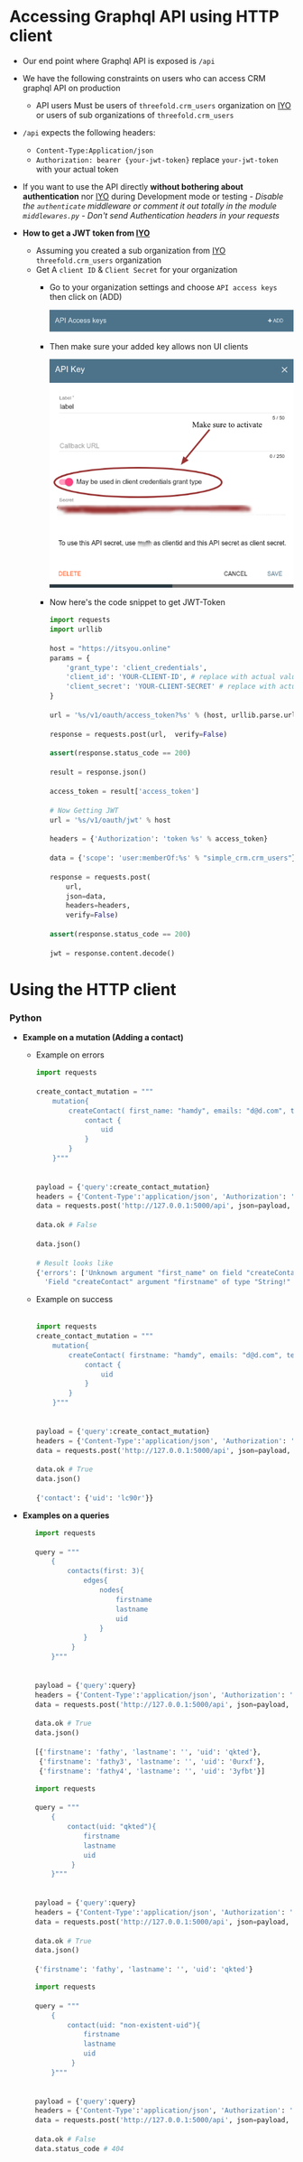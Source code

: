 # Accessing Graphql API using HTTP client

- Our end point where Graphql API is exposed is ```/api```
- We have the following constraints on users who can access CRM graphql API on production
    - API users Must be users of ```threefold.crm_users``` organization on [IYO](https://itsyou.online) or users of sub organizations of  ```threefold.crm_users```

- ```/api``` expects the following headers:
    - ```Content-Type:Application/json```
    - ```Authorization: bearer {your-jwt-token}``` replace ```your-jwt-token``` with your actual token

- If you want to use the API directly **without bothering about authentication** nor [IYO](https://itsyou.online) during Development mode or testing
        - *Disable the ```authenticate``` middleware or comment it out totally in the module ```middlewares.py```*
        - *Don't send Authentication headers in your requests*

- **How to get a JWT token from [IYO](https://itsyou.online)**

    - Assuming you created a sub organization from [IYO](https://itsyou.online) ```threefold.crm_users``` organization
    - Get A ```client ID```  & ```Client Secret``` for your organization
        - Go to your organization settings and choose ```API access keys``` then click on (ADD)

            ![Organization settings](assets/iyo-settings1.png)

        - Then make sure your added key allows non UI clients

            ![Organization settings](assets/iyo-settings2.png)
        - Now here's the code snippet to get JWT-Token

            ```python
            import requests
            import urllib

            host = "https://itsyou.online"
            params = {
                'grant_type': 'client_credentials',
                'client_id': 'YOUR-CLIENT-ID', # replace with actual value
                'client_secret': 'YOUR-CLIENT-SECRET' # replace with actual value
            }

            url = '%s/v1/oauth/access_token?%s' % (host, urllib.parse.urlencode(params))

            response = requests.post(url,  verify=False)

            assert(response.status_code == 200)

            result = response.json()

            access_token = result['access_token']

            # Now Getting JWT
            url = '%s/v1/oauth/jwt' % host

            headers = {'Authorization': 'token %s' % access_token}

            data = {'scope': 'user:memberOf:%s' % "simple_crm.crm_users"}

            response = requests.post(
                url,
                json=data,
                headers=headers,
                verify=False)

            assert(response.status_code == 200)

            jwt = response.content.decode()
            ```

# Using the HTTP client


### Python

- **Example on a mutation (Adding a contact)**
    - Example on errors
        ```python
        import requests

        create_contact_mutation = """
            mutation{
                createContact( first_name: "hamdy", emails: "d@d.com", telephones: "123"){
                    contact {
                        uid
                    }
                }
            }"""


        payload = {'query':create_contact_mutation}
        headers = {'Content-Type':'application/json', 'Authorization': 'bearer your-jwt-token'} # replace 'your-jwt-token' with actual token
        data = requests.post('http://127.0.0.1:5000/api', json=payload, headers=headers)

        data.ok # False

        data.json()

        # Result looks like
        {'errors': ['Unknown argument "first_name" on field "createContact" of type "Mutations". Did you mean "firstname" or "lastname"?',
          'Field "createContact" argument "firstname" of type "String!" is required but not provided.']}
        ```
    - Example on success
        ```python

        import requests
        create_contact_mutation = """
            mutation{
                createContact( firstname: "hamdy", emails: "d@d.com", telephones: "123"){
                    contact {
                        uid
                    }
                }
            }"""


        payload = {'query':create_contact_mutation}
        headers = {'Content-Type':'application/json', 'Authorization': 'bearer your-jwt-token'} # replace 'your-jwt-token' with actual token
        data = requests.post('http://127.0.0.1:5000/api', json=payload, headers=headers)

        data.ok # True
        data.json()

        {'contact': {'uid': 'lc90r'}}

        ```

- **Examples on a queries**

     ```python
        import requests

        query = """
            {
                contacts(first: 3){
                    edges{
                        nodes{
                            firstname
                            lastname
                            uid
                        }
                    }
                 }
            }"""


        payload = {'query':query}
        headers = {'Content-Type':'application/json', 'Authorization': 'bearer your-jwt-token'} # replace 'your-jwt-token' with actual token
        data = requests.post('http://127.0.0.1:5000/api', json=payload, headers=headers)

        data.ok # True
        data.json()

        [{'firstname': 'fathy', 'lastname': '', 'uid': 'qkted'},
         {'firstname': 'fathy3', 'lastname': '', 'uid': '0urxf'},
         {'firstname': 'fathy4', 'lastname': '', 'uid': '3yfbt'}]
     ```


     ```python
        import requests

        query = """
            {
                contact(uid: "qkted"){
                    firstname
                    lastname
                    uid
                 }
            }"""


        payload = {'query':query}
        headers = {'Content-Type':'application/json', 'Authorization': 'bearer your-jwt-token'} # replace 'your-jwt-token' with actual token
        data = requests.post('http://127.0.0.1:5000/api', json=payload, headers=headers)

        data.ok # True
        data.json()

        {'firstname': 'fathy', 'lastname': '', 'uid': 'qkted'}
     ```


     ```python
        import requests

        query = """
            {
                contact(uid: "non-existent-uid"){
                    firstname
                    lastname
                    uid
                 }
            }"""


        payload = {'query':query}
        headers = {'Content-Type':'application/json', 'Authorization': 'bearer your-jwt-token'} # replace 'your-jwt-token' with actual token
        data = requests.post('http://127.0.0.1:5000/api', json=payload, headers=headers)

        data.ok # False
        data.status_code # 404
     ```

